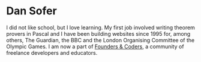 # Dan Sofer

I did not like school, but I love learning. My first job involved writing theorem provers in Pascal and I have been building websites since 1995 for, among others, The Guardian, the BBC and the London Organising Committee of the Olympic Games. I am now a part of [Founders & Coders](https://github.com/foundersandcoders), a community of freelance developers and educators.
